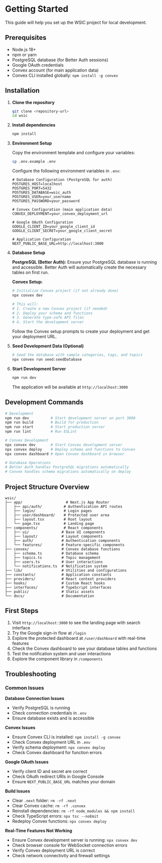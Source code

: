 # Getting Started

This guide will help you set up the WSIC project for local development.

## Prerequisites

- Node.js 18+ 
- npm or yarn
- PostgreSQL database (for Better Auth sessions)
- Google OAuth credentials
- Convex account (for main application data)
- Convex CLI installed globally: `npm install -g convex`

## Installation

1. **Clone the repository**
   ```bash
   git clone <repository-url>
   cd wsic
   ```

2. **Install dependencies**
   ```bash
   npm install
   ```

3. **Environment Setup**
   
   Copy the environment template and configure your variables:
   ```bash
   cp .env.example .env
   ```

   Configure the following environment variables in `.env`:

   ```env
   # Database Configuration (PostgreSQL for auth)
   POSTGRES_HOST=localhost
   POSTGRES_PORT=5432
   POSTGRES_DATABASE=wsic_auth
   POSTGRES_USER=your_username
   POSTGRES_PASSWORD=your_password

   # Convex Configuration (main application data)
   CONVEX_DEPLOYMENT=your_convex_deployment_url

   # Google OAuth Configuration
   GOOGLE_CLIENT_ID=your_google_client_id
   GOOGLE_CLIENT_SECRET=your_google_client_secret

   # Application Configuration
   NEXT_PUBLIC_BASE_URL=http://localhost:3000
   ```

4. **Database Setup**
   
   **PostgreSQL (Better Auth):**
   Ensure your PostgreSQL database is running and accessible. Better Auth will automatically create the necessary tables on first run.

   **Convex Setup:**
   ```bash
   # Initialize Convex project (if not already done)
   npx convex dev
   
   # This will:
   # 1. Create a new Convex project (if needed)
   # 2. Deploy your schema and functions
   # 3. Generate type-safe API files
   # 4. Start the development server
   ```

   Follow the Convex setup prompts to create your deployment and get your deployment URL.

5. **Seed Development Data (Optional)**
   ```bash
   # Seed the database with sample categories, tags, and topics
   npx convex run seed:seedDatabase
   ```

6. **Start Development Server**
   ```bash
   npm run dev
   ```

   The application will be available at `http://localhost:3000`

## Development Commands

```bash
# Development
npm run dev          # Start development server on port 3000
npm run build        # Build for production
npm run start        # Start production server
npm run lint         # Run ESLint

# Convex Development
npx convex dev       # Start Convex development server
npx convex deploy    # Deploy schema and functions to Convex
npx convex dashboard # Open Convex dashboard in browser

# Database Operations
# Better Auth handles PostgreSQL migrations automatically
# Convex handles schema migrations automatically on deploy
```

## Project Structure Overview

```
wsic/
├── app/                    # Next.js App Router
│   ├── api/auth/          # Authentication API routes
│   ├── login/             # Login pages
│   ├── user/dashboard/    # Protected user area
│   ├── layout.tsx         # Root layout
│   └── page.tsx           # Landing page
├── components/            # React components
│   ├── ui/               # Base UI components
│   ├── layout/           # Layout components
│   ├── auth/             # Authentication components
│   └── features/         # Feature-specific components
├── convex/               # Convex database functions
│   ├── schema.ts         # Database schema
│   ├── topics.ts         # Topic management
│   ├── users.ts          # User interactions
│   └── notifications.ts  # Notification system
├── lib/                  # Utilities and configurations
├── constants/            # Application constants
├── providers/            # React context providers
├── hooks/                # Custom React hooks
├── interfaces/           # TypeScript interfaces
├── public/               # Static assets
└── docs/                 # Documentation
```

## First Steps

1. Visit `http://localhost:3000` to see the landing page with search interface
2. Try the Google sign-in flow at `/login`
3. Explore the protected dashboard at `/user/dashboard` with real-time features
4. Check the Convex dashboard to see your database tables and functions
5. Test the notification system and user interactions
6. Explore the component library in `/components`

## Troubleshooting

### Common Issues

**Database Connection Issues**
- Verify PostgreSQL is running
- Check connection credentials in `.env`
- Ensure database exists and is accessible

**Convex Issues**
- Ensure Convex CLI is installed: `npm install -g convex`
- Check Convex deployment URL in `.env`
- Verify schema deployment: `npx convex deploy`
- Check Convex dashboard for function errors

**Google OAuth Issues**
- Verify client ID and secret are correct
- Check OAuth redirect URIs in Google Console
- Ensure `NEXT_PUBLIC_BASE_URL` matches your domain

**Build Issues**
- Clear `.next` folder: `rm -rf .next`
- Clear Convex cache: `rm -rf .convex`
- Reinstall dependencies: `rm -rf node_modules && npm install`
- Check TypeScript errors: `npx tsc --noEmit`
- Redeploy Convex functions: `npx convex deploy`

**Real-Time Features Not Working**
- Ensure Convex development server is running: `npx convex dev`
- Check browser console for WebSocket connection errors
- Verify Convex deployment URL is correct
- Check network connectivity and firewall settings